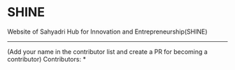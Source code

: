 # SHINE
Website of Sahyadri Hub for Innovation and Entrepreneurship(SHINE)




***
(Add your name in the contributor list and create a PR for becoming a contributor)
Contributors:
*
